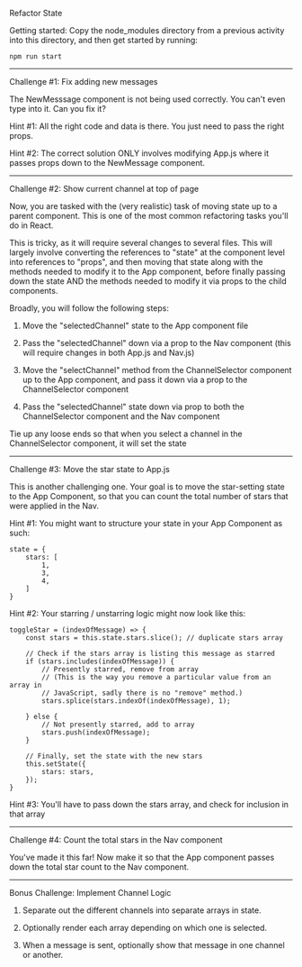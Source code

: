 Refactor State

Getting started:
Copy the node_modules directory from a previous activity into this directory,
and then get started by running:

    npm run start

----------------------
Challenge #1: Fix adding new messages

The NewMesssage component is not being used correctly. You can't even type into
it. Can you fix it?

Hint #1: All the right code and data is there. You just need to pass the right
props.

Hint #2: The correct solution ONLY involves modifying App.js where it passes
props down to the NewMessage component.



----------------------
Challenge #2: Show current channel at top of page

Now, you are tasked with the (very realistic) task of moving state up to a
parent component. This is one of the most common refactoring tasks you'll do in
React.

This is tricky, as it will require several changes to several files.  This will
largely involve converting the references to "state" at the component level
into references to "props", and then moving that state along with the methods
needed to modify it to the App component, before finally passing down the state
AND the methods needed to modify it via props to the child components.

Broadly, you will follow the following steps:

1. Move the "selectedChannel" state to the App component file

2. Pass the "selectedChannel" down via a prop to the Nav component (this will
require changes in both App.js and Nav.js)

3. Move the "selectChannel" method from the ChannelSelector component up to
the App component, and pass it down via a prop to the ChannelSelector
component

4. Pass the "selectedChannel" state down via prop to both the
ChannelSelector component and the Nav component

Tie up any loose ends so that when you select a channel in the ChannelSelector
component, it will set the state


----------------------
Challenge #3: Move the star state to App.js

This is another challenging one. Your goal is to move the star-setting state to
the App Component, so that you can count the total number of stars that were
applied in the Nav.

Hint #1: You might want to structure your state in your App Component as such:

    state = {
        stars: [
            1,
            3,
            4,
        ]
    }

Hint #2: Your starring / unstarring logic might now look like this:

    toggleStar = (indexOfMessage) => {
        const stars = this.state.stars.slice(); // duplicate stars array

        // Check if the stars array is listing this message as starred
        if (stars.includes(indexOfMessage)) {
            // Presently starred, remove from array
            // (This is the way you remove a particular value from an array in
            // JavaScript, sadly there is no "remove" method.)
            stars.splice(stars.indexOf(indexOfMessage), 1);

        } else {
            // Not presently starred, add to array
            stars.push(indexOfMessage);
        }

        // Finally, set the state with the new stars
        this.setState({
            stars: stars,
        });
    }

Hint #3: You'll have to pass down the stars array, and check for inclusion in that array

----------------------
Challenge #4: Count the total stars in the Nav component

You've made it this far! Now make it so that the App component passes down the
total star count to the Nav component.



----------------------
Bonus Challenge: Implement Channel Logic

1. Separate out the different channels into separate arrays in state.

2. Optionally render each array depending on which one is selected.

3. When a message is sent, optionally show that message in one channel or
another.


